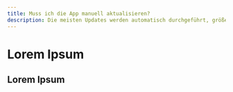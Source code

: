 ```yaml
---
title: Muss ich die App manuell aktualisieren?
description: Die meisten Updates werden automatisch durchgeführt, größere Updates müssen im App-Store manuell heruntergeladen werden.
---
```


# Lorem Ipsum

## Lorem Ipsum
